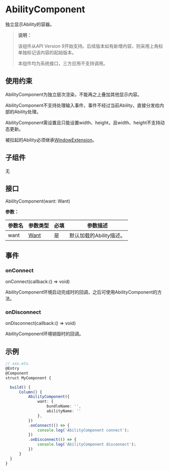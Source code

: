 # AbilityComponent

独立显示Ability的容器。

>  **说明：**
>
>  该组件从API&nbsp;Version&nbsp;9开始支持。后续版本如有新增内容，则采用上角标单独标记该内容的起始版本。
>
>  本组件均为系统接口，三方应用不支持调用。

## 使用约束

AbilityComponent为独立层次渲染，不能再之上叠加其他显示内容。

AbilityComponent不支持处理输入事件，事件不经过当前Ability，直接分发给内部的Ability处理。

AbilityComponent需设置且只能设置width、height，且width、height不支持动态更新。

被拉起的Ability必须继承[WindowExtension](../apis/js-apis-application-WindowExtensionAbility.md)。

## 子组件

无


## 接口

AbilityComponent(want: Want)

**参数：**

| 参数名 | 参数类型 | 必填 | 参数描述 |
| -------- | -------- | -------- | -------- |
| want | [Want](../apis/js-apis-application-Want.md) | 是 | 默认加载的Ability描述。 |


## 事件

### onConnect

onConnect(callback:()&nbsp;=&gt;&nbsp;void)

AbilityComponent环境启动完成时的回调，之后可使用AbilityComponent的方法。

### onDisconnect

onDisconnect(callback:()&nbsp;=&gt;&nbsp;void)

AbilityComponent环境销毁时的回调。

## 示例

```ts
// xxx.ets
@Entry
@Component
struct MyComponent {

  build() {
      Column() {
          AbilityComponent({
              want: {
                  bundleName: '',
                  abilityName: ''
              },
          })
          .onConnect(() => {
              console.log('AbilityComponent connect');
          })
          .onDisconnect(() => {
              console.log('AbilityComponent disconnect');
          })
      }
  }
}
```
